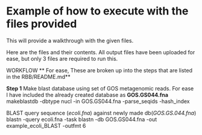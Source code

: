 # Example of how to execute with the files provided

This will provide a walkthrough with the given files.

Here are the files and their contents. All output files have been uploaded for ease, but only 3 files are required to run this.

WORKFLOW
** For ease, These are broken up into the steps that are listed in the RBB/README.md**



**Step 1** 
Make blast database using set of GOS metagenomic reads. For ease I have included the already created database as **GOS.GS044.fna** 
        makeblastdb -dbtype nucl -in GOS.GS044.fna -parse_seqids -hash_index


BLAST query sequence (*ecoli.fna*) against newly made db(*GOS.GS.044.fna*)
        blastn -query ecoli.fna -task blastn -db GOS.GS044.fna -out example_ecoli_BLAST -outfmt 6




